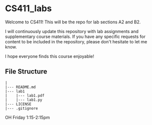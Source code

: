 # CS411_labs

Welcome to CS411! This will be the repo for lab sections A2 and B2.

I will continuously update this repository with lab assignments and supplementary course materials. If you have any specific requests for content to be included in the repository, please don't hesitate to let me know.

I hope everyone finds this course enjoyable!

## File Structure
```
|
|--- README.md
|--- lab1
|    |--- lab1.pdf
|    |--- lab1.py
|--- LICENSE
|--- .gitignore

```

OH Friday 1:15-2:15pm
